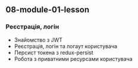 ## 08-module-01-lesson
### Реєстрація, логін

- Знайомство з JWT
- Реєстрація, логін та логаут користувача
- Персист токена з redux-persist
- Робота з приватними ресурсами користувача
